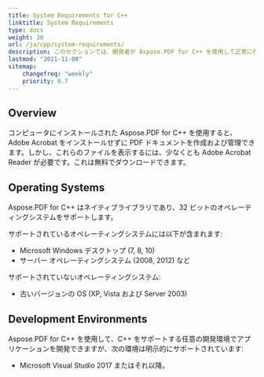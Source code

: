 ```yaml
---
title: System Requirements for C++
linktitle: System Requirements
type: docs
weight: 30
url: /ja/cpp/system-requirements/
description: このセクションでは、開発者が Aspose.PDF for C++ を使用して正常に作業するために必要なサポートされているオペレーティングシステムを一覧表示します。
lastmod: "2021-11-08"
sitemap:
    changefreq: "weekly"
    priority: 0.7
---
```


## Overview

コンピュータにインストールされた Aspose.PDF for C++ を使用すると、Adobe Acrobat をインストールせずに PDF ドキュメントを作成および管理できます。しかし、これらのファイルを表示するには、少なくとも Adobe Acrobat Reader が必要です。これは無料でダウンロードできます。

## Operating Systems

Aspose.PDF for C++ はネイティブライブラリであり、32 ビットのオペレーティングシステムをサポートします。

サポートされているオペレーティングシステムには以下が含まれます:

- Microsoft Windows デスクトップ (7, 8, 10)
- サーバー オペレーティングシステム (2008, 2012) など

サポートされていないオペレーティングシステム:

- 古いバージョンの OS (XP, Vista および Server 2003)

## Development Environments

Aspose.PDF for C++ を使用して、C++ をサポートする任意の開発環境でアプリケーションを開発できますが、次の環境は明示的にサポートされています:

- Microsoft Visual Studio 2017 またはそれ以降。